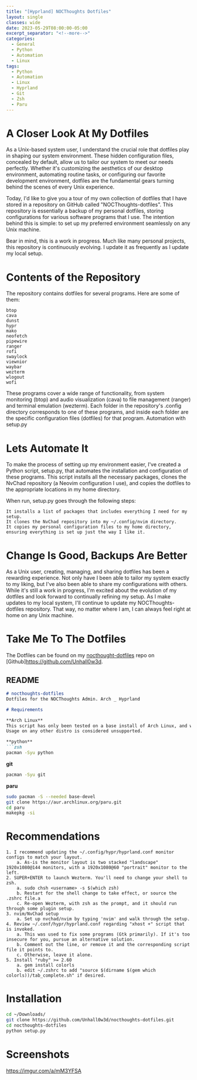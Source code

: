 ```yaml
---
title: "[Hyprland] NOCThoughts Dotfiles"
layout: single
classes: wide
date: 2023-05-29T08:00:00-05:00
excerpt_separator: "<!--more-->"
categories:
  - General
  - Python
  - Automation
  - Linux
tags:
  - Python
  - Automation
  - Linux
  - Hyprland
  - Git
  - Zsh
  - Paru
---
```


# A Closer Look At My Dotfiles

As a Unix-based system user, I understand the crucial role that dotfiles play in shaping our system environment. <!--more-->These hidden configuration files, concealed by default, allow us to tailor our system to meet our needs perfectly. Whether it's customizing the aesthetics of our desktop environment, automating routine tasks, or configuring our favorite development environment, dotfiles are the fundamental gears turning behind the scenes of every Unix experience.

Today, I'd like to give you a tour of my own collection of dotfiles that I have stored in a repository on GitHub called "NOCThoughts-dotfiles". This repository is essentially a backup of my personal dotfiles, storing configurations for various software programs that I use. The intention behind this is simple: to set up my preferred environment seamlessly on any Unix machine.

Bear in mind, this is a work in progress. Much like many personal projects, this repository is continuously evolving. I update it as frequently as I update my local setup.

# Contents of the Repository

The repository contains dotfiles for several programs. Here are some of them:

    btop
    cava
    dunst
    hypr
    mako
    neofetch
    pipewire
    ranger
    rofi
    swaylock
    viewnior
    waybar
    wezterm
    wlogout
    wofi​

These programs cover a wide range of functionality, from system monitoring (btop) and audio visualization (cava) to file management (ranger) and terminal emulation (wezterm). Each folder in the repository's .config directory corresponds to one of these programs, and inside each folder are the specific configuration files (dotfiles) for that program.
Automation with setup.py


# Lets Automate It

To make the process of setting up my environment easier, I've created a Python script, setup.py, that automates the installation and configuration of these programs. This script installs all the necessary packages, clones the NvChad repository (a Neovim configuration I use), and copies the dotfiles to the appropriate locations in my home directory​​.

When run, setup.py goes through the following steps:

    It installs a list of packages that includes everything I need for my setup.
    It clones the NvChad repository into my ~/.config/nvim directory.
    It copies my personal configuration files to my home directory, ensuring everything is set up just the way I like it.

# Change Is Good, Backups Are Better

As a Unix user, creating, managing, and sharing dotfiles has been a rewarding experience. Not only have I been able to tailor my system exactly to my liking, but I've also been able to share my configurations with others. While it's still a work in progress, I'm excited about the evolution of my dotfiles and look forward to continually refining my setup. As I make updates to my local system, I'll continue to update my NOCThoughts-dotfiles repository. That way, no matter where I am, I can always feel right at home on any Unix machine.

# Take Me To The Dotfiles

The Dotfiles can be found on my [nocthought-dotfiles](https://github.com/Unhall0w3d/nocthoughts-dotfiles) repo on [Github]https://github.com/Unhall0w3d.

## README

```md
# nocthoughts-dotfiles
Dotfiles for the NOCThoughts Admin. Arch _ Hyprland

# Requirements

**Arch Linux**
This script has only been tested on a base install of Arch Linux, and was built for Arch Linux.
Usage on any other distro is considered unsupported.

**python**
```zsh
pacman -Syu python
```

**git**
```zsh
pacman -Syu git
```

**paru**
```zsh
sudo pacman -S --needed base-devel
git clone https://aur.archlinux.org/paru.git
cd paru
makepkg -si
```

# Recommendations
```text
1. I recommend updating the ~/.config/hypr/hyprland.conf monitor configs to match your layout.
    a. As-is the monitor layout is two stacked "landscape" 1920x1080@144 monitors, with a 1920x1080@60 "portrait" monitor to the left.
2. SUPER+ENTER to launch Wezterm. You'll need to change your shell to zsh.
    a. sudo chsh <username> -s $(which zsh)
    b. Restart for the shell change to take effect, or source the .zshrc file.a
    c. Re-open Wezterm, with zsh as the prompt, and it should run through some plugin setup.
3. nvim/NvChad setup
    a. Set up nvchad/nvim by typing 'nvim' and walk through the setup.
4. Review ~/.conf/hypr/hyprland.conf regarding "xhost +" script that is invoked.
    a. This was used to fix some programs (Gtk primarily). If it's too insecure for you, pursue an alternative solution.
    b. Comment out the line, or remove it and the corresponding script file it points to.
    c. Otherwise, leave it alone.
5. Install "ruby" >= 2.60
    a. gem install colorls
    b. edit ~/.zshrc to add "source $(dirname $(gem which colorls))/tab_complete.sh" if desired.
```

# Installation

```zsh
cd ~/Downloads/
git clone https://github.com/Unhall0w3d/nocthoughts-dotfiles.git
cd nocthoughts-dotfiles
python setup.py
```

# Screenshots

https://imgur.com/a/mM3YFSA
```